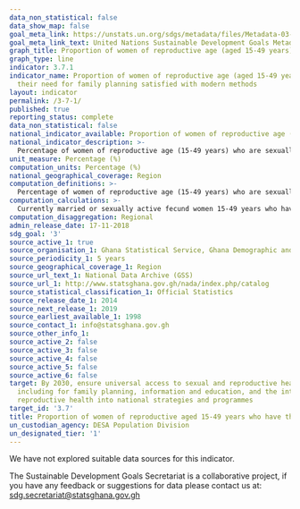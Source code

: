 ```yaml
---
data_non_statistical: false
data_show_map: false
goal_meta_link: https://unstats.un.org/sdgs/metadata/files/Metadata-03-07-01.pdf
goal_meta_link_text: United Nations Sustainable Development Goals Metadata (pdf 865kB)
graph_title: Proportion of women of reproductive age (aged 15-49 years) who have their need for family planning satisfied with modern methods
graph_type: line
indicator: 3.7.1
indicator_name: Proportion of women of reproductive age (aged 15-49 years) who have
  their need for family planning satisfied with modern methods
layout: indicator
permalink: /3-7-1/
published: true
reporting_status: complete
data_non_statistical: false
national_indicator_available: Proportion of women of reproductive age (aged 15-49 years) who have their need for family planning satisfied with modern methods
national_indicator_description: >-
  Percentage of women of reproductive age (15-49 years) who are sexually active and who have their need for family planning satisfied with modern methods. The total number of women with an met need for family planning (FP) consists of two groups of women: (a) those with an met need for limiting, and (b) those with an met need for spacing.
unit_measure: Percentage (%)
computation_units: Percentage (%)
national_geographical_coverage: Region
computation_definitions: >-
  Percentage of women of reproductive age (15-49 years) who are sexually active and who have their need for family planning satisfied with modern methods.
computation_calculations: >-
  Currently married or sexually active fecund women 15-49 years who have their need for family planning met with modern methods divided by Currently married or sexually active fecund women 15-49 years and multiplied by 100
computation_disaggregation: Regional
admin_release_date: 17-11-2018
sdg_goal: '3'
source_active_1: true
source_organisation_1: Ghana Statistical Service, Ghana Demographic and Health Survey 2014
source_periodicity_1: 5 years 
source_geographical_coverage_1: Region
source_url_text_1: National Data Archive (GSS)
source_url_1: http://www.statsghana.gov.gh/nada/index.php/catalog
source_statistical_classification_1: Official Statistics
source_release_date_1: 2014
source_next_release_1: 2019
source_earliest_available_1: 1998
source_contact_1: info@statsghana.gov.gh
source_other_info_1:
source_active_2: false
source_active_3: false
source_active_4: false
source_active_5: false
source_active_6: false
target: By 2030, ensure universal access to sexual and reproductive health-care services,
  including for family planning, information and education, and the integration of
  reproductive health into national strategies and programmes
target_id: '3.7'
title: Proportion of women of reproductive aged 15-49 years who have their need for family planning satisfied with modern methods
un_custodian_agency: DESA Population Division
un_designated_tier: '1'
---
```

We have not explored suitable data sources for this indicator.

The Sustainable Development Goals Secretariat is a collaborative project, if you have any feedback or suggestions for data please contact us at: sdg.secretariat@statsghana.gov.gh
